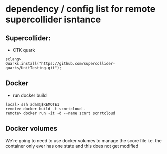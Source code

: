# dependency / config list for remote supercollider isntance

## Supercollider:
+ CTK quark
```
sclang>
Quarks.install("https://github.com/supercollider-quarks/UnitTesting.git");
```


## Docker 

+ run docker build

```
local> ssh adam@$REMOTE1
remote> docker build -t scnrtcloud .
remote> docker run -it -d --name scnrt scnrtcloud
```


## Docker volumes 

We're going to need to use docker volumes to manage the score file
i.e. the container only ever has one state and this does not get modified 

